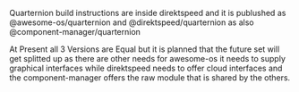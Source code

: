 Quarternion build instructions are inside direktspeed and it is publushed as @awesome-os/quarternion and @direktspeed/quarternion as also @component-manager/quarternion

At Present all 3 Versions are Equal but it is planned that the future set will get splitted up as there are other needs for awesome-os it needs to supply graphical interfaces
while direktspeed needs to offer cloud interfaces and the component-manager offers the raw module that is shared by the others.
